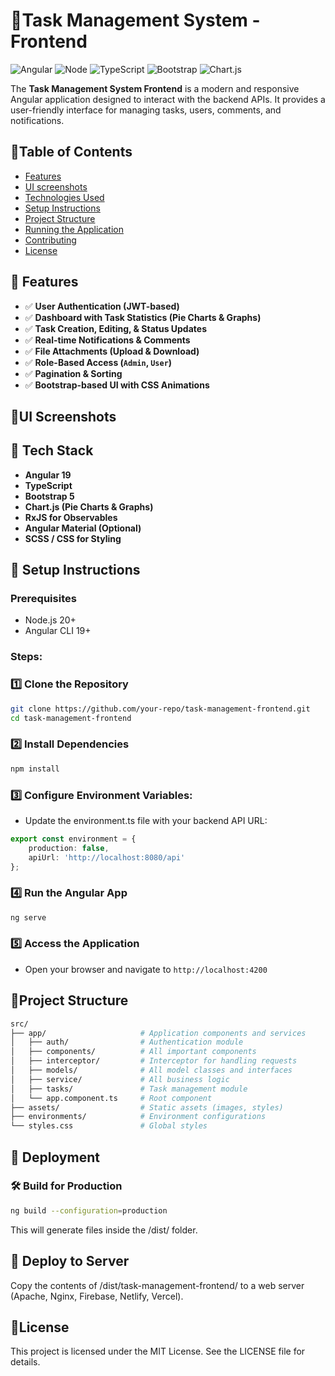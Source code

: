 # **📌Task Management System - Frontend**

![Angular](https://img.shields.io/badge/Angular-19.1.8-red)
![Node](https://img.shields.io/badge/Node-20.14.0-brown)
![TypeScript](https://img.shields.io/badge/TypeScript-5.0.0-blue)
![Bootstrap](https://img.shields.io/badge/Bootstrap-5.3.0-purple)
![Chart.js](https://img.shields.io/badge/Chart.js-4.0.0-yellow)

The **Task Management System Frontend** is a modern and responsive Angular application designed to interact with the backend APIs. It provides a user-friendly interface for managing tasks, users, comments, and notifications.


## **📌Table of Contents**

- [Features](#features)
- [UI screenshots](#ui-screenshots)
- [Technologies Used](#-tech-stack)
- [Setup Instructions](#-setup-instructions)
- [Project Structure](#project-structure)
- [Running the Application](#-deploy-to-server)
- [Contributing](#contributing)
- [License](#license)


## **📌 Features**
- ✅ **User Authentication (JWT-based)**
- ✅ **Dashboard with Task Statistics (Pie Charts & Graphs)**
- ✅ **Task Creation, Editing, & Status Updates**
- ✅ **Real-time Notifications & Comments**
- ✅ **File Attachments (Upload & Download)**
- ✅ **Role-Based Access (`Admin`, `User`)**
- ✅ **Pagination & Sorting**
- ✅ **Bootstrap-based UI with CSS Animations**


## **📌UI Screenshots**


## **📌 Tech Stack**
- **Angular 19**
- **TypeScript**
- **Bootstrap 5**
- **Chart.js (Pie Charts & Graphs)**
- **RxJS for Observables**
- **Angular Material (Optional)**
- **SCSS / CSS for Styling**

##  **📌 Setup Instructions**

### Prerequisites

- Node.js 20+
- Angular CLI 19+

### Steps:

### **1️⃣ Clone the Repository**
```bash
git clone https://github.com/your-repo/task-management-frontend.git
cd task-management-frontend
```
### **2️⃣ Install Dependencies**
```bash
npm install
```
### **3️⃣ Configure Environment Variables**:
- Update the environment.ts file with your backend API URL:
```typescript
export const environment = {
    production: false,
    apiUrl: 'http://localhost:8080/api'
};
```
### **4️⃣ Run the Angular App**

```bash
ng serve
```
### **5️⃣ Access the Application**
-  Open your browser and navigate to ```http://localhost:4200```

## **📌Project Structure**
```bash
src/
├── app/                     # Application components and services
│   ├── auth/                # Authentication module
│   ├── components/          # All important components
│   ├── interceptor/         # Interceptor for handling requests
│   ├── models/              # All model classes and interfaces
│   ├── service/             # All business logic 
│   ├── tasks/               # Task management module
│   └── app.component.ts     # Root component
├── assets/                  # Static assets (images, styles)
├── environments/            # Environment configurations
└── styles.css               # Global styles
```

## **📌 Deployment**
### **🛠 Build for Production**
```bash
ng build --configuration=production
```
This will generate files inside the /dist/ folder.

## **🚀 Deploy to Server**
Copy the contents of /dist/task-management-frontend/ to a web server (Apache, Nginx, Firebase, Netlify, Vercel).

## **📌License**
This project is licensed under the MIT License. See the LICENSE file for details.

